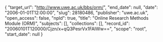 {
  "target_url": "http://www.uwe.ac.uk/bbs/orm/", 
  "end_date": null, 
  "date": "2006-01-01T12:00:00", 
  "slug": 28180486, 
  "publisher": "uwe.ac.uk", 
  "open_access": false, 
  "npld": true, 
  "title": "Online Research Methods Module (ORM)", 
  "subjects": [], 
  "collections": [], 
  "record_id": "20060101T120000/Cjzn/x+qQ3PesrVx1FAIWw==", 
  "scope": "root", 
  "start_date": null
}

